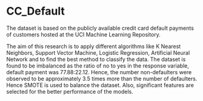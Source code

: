 # CC_Default
The dataset is based on the publicly available credit card default payments of customers hosted at the UCI Machine Learning Repository. 

The aim of this research is to apply different algorithms like K Nearest Neighbors, Support Vector Machine, Logistic Regression, Artificial Neural Network and to find the best method to classify the data. The dataset is found to be imbalanced as the ratio of no to yes in the response variable, default payment was 77.88:22.12. Hence, the number non-defaulters were observed to be approximately 3.5 times more than the number of defaulters. Hence SMOTE is used to balance the dataset. Also, significant features are selected for the better performance of the models.
